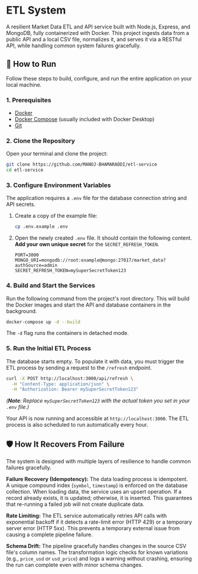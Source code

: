 # ETL System

A resilient Market Data ETL and API service built with Node.js, Express, and MongoDB, fully containerized with Docker. This project ingests data from a public API and a local CSV file, normalizes it, and serves it via a RESTful API, while handling common system failures gracefully.

## 🚀 How to Run

Follow these steps to build, configure, and run the entire application on your local machine.

### 1. Prerequisites

- [Docker](https://www.docker.com/products/docker-desktop/)
- [Docker Compose](https://docs.docker.com/compose/install/) (usually included with Docker Desktop)
- [Git](https://git-scm.com/)

### 2. Clone the Repository

Open your terminal and clone the project:

```bash
git clone https://github.com/MANOJ-BHAMARADDI/etl-service
cd etl-service
```

### 3. Configure Environment Variables

The application requires a `.env` file for the database connection string and API secrets.

1.  Create a copy of the example file:
    ```bash
    cp .env.example .env
    ```
2.  Open the newly created `.env` file. It should contain the following content. **Add your own unique secret** for the `SECRET_REFRESH_TOKEN`.
    ```env
    PORT=3000
    MONGO_URI=mongodb://root:example@mongo:27017/market_data?authSource=admin
    SECRET_REFRESH_TOKEN=mySuperSecretToken123
    ```

### 4. Build and Start the Services

Run the following command from the project's root directory. This will build the Docker images and start the API and database containers in the background.

```bash
docker-compose up -d --build
```

The `-d` flag runs the containers in detached mode.

### 5. Run the Initial ETL Process

The database starts empty. To populate it with data, you must trigger the ETL process by sending a request to the `/refresh` endpoint.

```bash
curl -X POST http://localhost:3000/api/refresh \
  -H "Content-Type: application/json" \
  -H "Authorization: Bearer mySuperSecretToken123"
```

_(**Note**: Replace `mySuperSecretToken123` with the actual token you set in your `.env` file.)_

Your API is now running and accessible at `http://localhost:3000`. The ETL process is also scheduled to run automatically every hour.

## 🛡️ How It Recovers From Failure

The system is designed with multiple layers of resilience to handle common failures gracefully.

**Failure Recovery (Idempotency):** The data loading process is idempotent. A unique compound index (`symbol`, `timestamp`) is enforced on the database collection. When loading data, the service uses an upsert operation. If a record already exists, it is updated; otherwise, it is inserted. This guarantees that re-running a failed job will not create duplicate data.

**Rate Limiting:** The ETL service automatically retries API calls with exponential backoff if it detects a rate-limit error (HTTP 429) or a temporary server error (HTTP 5xx). This prevents a temporary external issue from causing a complete pipeline failure.

**Schema Drift:** The pipeline gracefully handles changes in the source CSV file's column names. The transformation logic checks for known variations (e.g., `price_usd` or `usd_price`) and logs a warning without crashing, ensuring the run can complete even with minor schema changes.
